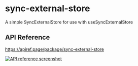 # sync-external-store

A simple SyncExternalStore for use with useSyncExternalStore

## API Reference

<https://apiref.page/package/sync-external-store>

[![API reference screenshot](https://ss.dt.in.th/api/screenshots/apiref-sync-external-store.png)](https://apiref.page/package/sync-external-store)
